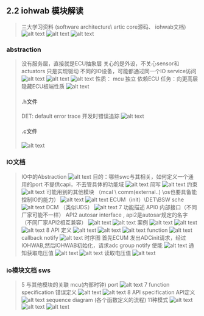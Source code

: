 ## 2.2 iohwab 模块解读
> 三大学习资料 (software architecture\ artic core源码、 iohwab文档)
> ![alt text](image.png)
> ![alt text](image-1.png)
> ![alt text](image-2.png)
### abstraction 
> 没有服务层，直接就是ECU抽象层
> 关心的是外设，不关心sensor和actuators
> 只是实现驱动
> 不同的IO设备，可能都通过同一个IO service访问
> ![alt text](image-4.png)
> ![alt text](image-3.png)
> ![alt text](image-5.png)
> 性质： mcu 独立 依赖ECU
> 任务：向更高层隐藏ECU板端性质
> ![alt text](image-6.png)
> #### .h文件
> DET: default error trace 开发时错误追踪
> ![alt text](image-7.png)
> #### .c文件
> ![alt text](image-9.png)
### IO文档
> IO中的Abstraction
> ![alt text](image-10.png)
> 目的：哪些swc与其相关，如何定义一个通用的port
> 不提供capi，不去管具体的功能域
> ![alt text](image-11.png)
> 简写
> ![alt text](image-12.png)
> 约束
> ![alt text](image-13.png)
> 可能用到的其他模块 （mcal \ comm(external..) \os也要具备能控制IO的能力）
> ![alt text](image-14.png)
> ![alt text](image-15.png)
> ECUM（init）\DET\BSW sche
> ![alt text](image-16.png)
> DCM （类似UDS）
> ![alt text](image-17.png)
> 7 功能描述
> API0 内部接口（不同厂家可能不一样）
> API2 autosar interface , api2是autosar规定的名字（不同厂家API2相互兼容）
> ![alt text](image-18.png)
> ![alt text](image-19.png)
> 案例
> ![alt text](image-20.png)
> ![alt text](image-21.png)
> ![alt text](image-22.png)
8 API 定义
> ![alt text](image-23.png)
> ![alt text](image-26.png)
> ![alt text](image-25.png)
> function
> ![alt text](image-27.png)
> callback notify
> ![alt text](image-28.png)
> 时序图
> 首先ECUM 发出ADCinit请求，经过IOHWAB,然后IOHWAB初始化，请求adc group notify 使能 
> ![alt text](image-29.png)
> 通知获取电压值
> ![alt text](image-30.png)
> ![alt text](image-31.png)
> 读取电压值
> ![alt text](image-32.png)

### io模块文档 sws
> 5 与其他模块的关联 mcu(内部时钟) port
> ![alt text](image-33.png)
> 7 function specification 错误定义
> ![alt text](image-34.png)
> ![alt text](image-35.png)
> 8 API specification API定义
> ![alt text](image-36.png)
> sequence diagram (各个函数定义的流程) 11种模式
> ![alt text](image-37.png)
> ![alt text](image-38.png)
> ![alt text](image-41.png)